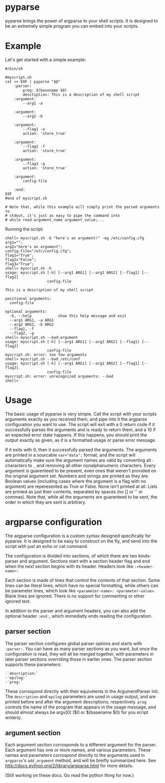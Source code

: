 pyparse
=======

pyparse brings the power of argparse to your shell scripts. It is designed to be
an extremely simple program you can embed into your scripts.

Example
=======

Let's get started with a simple example:

    #/bin/sh

    #myscript.sh
    cat << EOF | pyparse "$@"
        :parser:
            prog: $(basename $0)
            desctiption: This is a description of my shell script
        :argument:
            --arg1 -a

        :argument:
            --arg2 -b

        :argument:
            --flag1 -e
            action: 'store_true'

        :argument:
            --flag2 -f
            action: 'store_true'

        :argument:
            --flag3 -g
            action: 'store_true'

        :argument:
            config-file

        :end:
    EOF
    #end of myscript.sh

    # Note that, while this example will simply print the parsed arguments to
    # stdout, it's just as easy to pipe the command into
    # while read argument_name argument_value;...

Running the script:

    shell> myscript.sh -b "here's an argument!" -eg /etc/config.cfg
    arg1="";
    arg2="here's an argument";
    config-file="/etc/config.cfg";
    flag1="True";
    flag2="False";
    flag3="True";
    shell> myscript.sh -h
    usage: myscript.sh [-h] [--arg1 ARG1] [--arg2 ARG2] [--flag1] [--flag2]
                       config-file

    This is a description of my shell script

    positional arguments:
      config-file

    optional arguments:
      -h, --help            show this help message and exit
      --arg1 ARG1, -a ARG1
      --arg2 ARG2, -b ARG2
      --flag1, -f
      --flag2, -g
    shell> myscript.sh --bad-argument
    usage: myscript.sh [-h] [--arg1 ARG1] [--arg2 ARG2] [--flag1] [--flag2]
                       config-file
    myscript.sh: error: too few arguments
    shell> myscript.sh --bad /etc/conf
    usage: myscript.sh [-h] [--arg1 ARG1] [--arg2 ARG2] [--flag1] [--flag2]
                       config-file
    myscript.sh: error: unrecognized arguments: --bad
    shell>

Usage
=====

The basic usage of pyparse is very simple. Call the script with your scripts
arguments exactly as you received them, and pipe into it the argparse
configuration you want to use. The script will exit with a 0 return code if it
successfully parses the arguments and is ready to return them, and a 10 if an
expected error state happens. If this happens, you should print the output
exactly as given, as it is a formatted usage or parse error message.

If it exits with 0, then it successfully parsed the arguments. The arguments are
printed in a sourcable `var="data";` format, and the script will automatically
make sure the argument names are valid by converting all `-` characters to `_`
and removing all other nonalphanumeric characters. Every argument is guarenteed
to be present, even ones that weren't provided on the original argument set.
Numbers and strings are printed as they are. Boolean values (including cases
where the argument is a flag with no argument) are reperesented as True or
False. None isn't printed at all. Lists are printed as just their contents,
separated by spaces (no [] or '' or commas). Note that, while all the arguments
are guarenteed to be sent, the order in which they are sent is arbitrary.

argparse configuration
======================

The argparse configuration is a custom syntax designed specifically for pyparse.
It is designed to be easy to construct on the fly, and send into the script
with just an echo or cat command.

The configuration is divided into sections, of which there are two kinds-
parser and argument. Sections start with a section header flag and end when the
next section begins with its header. Headers look like `:<header-name>:`

Each section is made of lines that control the contents of that section. Some
lines can be literal lines, which have no special formatting, while others can
be parameter lines, which look like `<parameter-name>: <parameter-value>`. Blank
lines are ignored. There is no support for commenting or other ignored text.

In addition to the parser and argument headers, you can also add the optional
header `:end:`, which immediatly ends reading the configuration.

parser section
--------------

The parser section configures global parser options and starts with `:parser:`.
You can have as many parser sections as you want, but once the configuration is
read, they will all be merged together, with parameters in later parser sections
overriding those in earlier ones. The parser section supports these parameters:

    -`description:`
    -`epilog:`
    -`prog:`

These corrospond directly with their equivelents in the ArgumentParser init. The
`description` and `epilog` parameters are used in usage output, and are printed
before and after the argument descriptions, respectively. `prog` controls the
name of the program that appears in the usage message, and should almost always
be argv\[0\] ($0 or $(basename $0) for you script writers).

argument section
----------------

Each argument section corrosponds to a different argument for the parser. Each
argument has one or more names, and various parameters. These names and
parameters corrospond directly to the arguments used in `argparse`'s
`add_argument` method, and will be breifly summarized here. See
http://docs.python.org/2/library/argparse.html for more details.

(Still working on these docs. Go read the python thing for now.)
